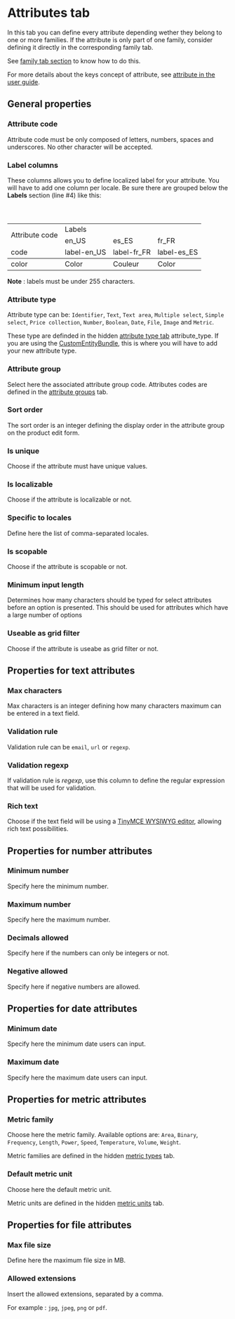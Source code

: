 # Attributes tab

In this tab you can define every attribute depending wether they belong to one or more families. If the attribute is only part of one family, consider defining it directly in the corresponding family tab.

See [family tab section](https://github.com/akeneo/ExcelConnectorBundle/wiki/Families) to know how to do this.

For more details about the keys concept of attribute, see [attribute in the user guide](http://www.akeneo.com/doc/user-guide/key-concepts/attributes/).

## General properties

### Attribute code
Attribute code must be only composed of letters, numbers, spaces and underscores. No other character will be accepted.

### Label columns
These columns allows you to define localized label for your attribute. You will have to add one column per locale. Be sure there are grouped below the **Labels** section (line #4) like this:
<table>
<header>
<tr><td rowspan="2">Attribute code</td>
<td colspan="3">Labels</td></tr>
<tr>
<td>en_US</td>
<td>es_ES</td>
<td>fr_FR</td>
</tr>
<tr><td>code<td>label-en_US</td><td>label-fr_FR</td><td>label-es_ES</td></tr>
</header>
<tbody>
<tr>
<td>color</td>
<td>Color</td>
<td>Couleur</td>
<td>Color</td>
</tr>
</tbody>
</table>

**Note** : labels must be under 255 characters.

### Attribute type
Attribute type can be:
`Identifier`, `Text`, `Text area`, `Multiple select`, `Simple select`, `Price collection`, `Number`, `Boolean`, `Date`, `File`, `Image` and `Metric`.

These type are definded in the hidden [attribute type tab](https://github.com/akeneo/ExcelConnectorBundle/wiki/Attribute-types) attribute_type. If you are using the [CustomEntityBundle](https://github.com/akeneo/CustomEntityBundle), this is where you will have to add your new attribute type.

### Attribute group
Select here the associated attribute group code. Attributes codes are defined in the [attribute groups](https://github.com/akeneo/ExcelConnectorBundle/wiki/Attribute-groups) tab.

### Sort order
The sort order is an integer defining the display order in the attribute group on the product edit form.

### Is unique
Choose if the attribute must have unique values.

### Is localizable
Choose if the attribute is localizable or not.

### Specific to locales
Define here the list of comma-separated locales.

### Is scopable
Choose if the attribute is scopable or not.

### Minimum input length
Determines how many characters should be typed for select attributes before an option is presented.
This should be used for attributes which have a large number of options

### Useable as grid filter
Choose if the attribute is useabe as grid filter or not.

## Properties for text attributes
### Max characters
Max characters is an integer defining how many characters maximum can be entered in a text field.

### Validation rule
Validation rule can be `email`, `url` or `regexp`.

### Validation regexp
If validation rule is *regexp*, use this column to define the regular expression that will be used for validation.

### Rich text
Choose if the text field will be using a [TinyMCE WYSIWYG editor](http://www.tinymce.com/), allowing rich text possibilities.

## Properties for number attributes
### Minimum number
Specify here the minimum number.

### Maximum number
Specify here the maximum number.

### Decimals allowed
Specify here if the numbers can only be integers or not.

### Negative allowed
Specify here if negative numbers are allowed.

## Properties for date attributes
### Minimum date
Specify here the minimum date users can input.

### Maximum date
Specify here the maximum date users can input.

## Properties for metric attributes
### Metric family
Choose here the metric family. Available options are: `Area`, `Binary`, `Frequency`, `Length`, `Power`, `Speed`, `Temperature`, `Volume`, `Weight`.

Metric families are defined in the hidden [metric types](https://github.com/akeneo/ExcelConnectorBundle/wiki/Metric-types) tab.

### Default metric  unit
Choose here the default metric unit.

Metric units are defined in the hidden [metric units](https://github.com/akeneo/ExcelConnectorBundle/wiki/Metric-units) tab.

## Properties for file attributes
### Max file size
Define here the maximum file size in MB.

### Allowed extensions
Insert the allowed extensions, separated by a comma.

For example : `jpg`, `jpeg`, `png` or `pdf`.
